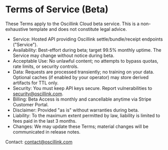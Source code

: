 # Terms of Service (Beta)

These Terms apply to the Oscillink Cloud beta service. This is a non-exhaustive template and does not constitute legal advice.

- Service: Hosted API providing Oscillink settle/bundle/receipt endpoints ("Service").
- Availability: Best-effort during beta; target 99.5% monthly uptime. The Service may change without notice during beta.
- Acceptable Use: No unlawful content; no attempts to bypass quotas, rate limits, or security controls.
- Data: Requests are processed transiently; no training on your data. Optional caches (if enabled by your operator) may store derived artifacts for TTL only.
- Security: You must keep API keys secure. Report vulnerabilities to security@oscillink.com.
- Billing: Beta Access is monthly and cancellable anytime via Stripe Customer Portal.
- Disclaimer: Provided "as is" without warranties during beta.
- Liability: To the maximum extent permitted by law, liability is limited to fees paid in the last 3 months.
- Changes: We may update these Terms; material changes will be communicated in release notes.

Contact: contact@oscillink.com
